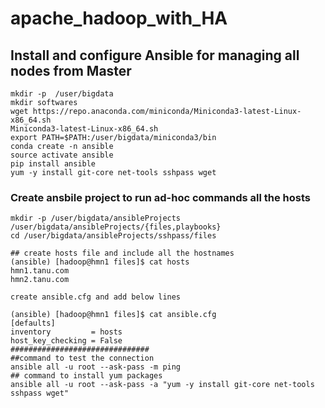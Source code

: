 # apache_hadoop_with_HA
## Install and configure Ansible for managing all nodes from Master
```
mkdir -p  /user/bigdata
mkdir softwares
wget https://repo.anaconda.com/miniconda/Miniconda3-latest-Linux-x86_64.sh
Miniconda3-latest-Linux-x86_64.sh
export PATH=$PATH:/user/bigdata/miniconda3/bin
conda create -n ansible
source activate ansible
pip install ansible
yum -y install git-core net-tools sshpass wget
```
### Create ansbile project to run ad-hoc commands all the hosts
```
mkdir -p /user/bigdata/ansibleProjects /user/bigdata/ansibleProjects/{files,playbooks}
cd /user/bigdata/ansibleProjects/sshpass/files

## create hosts file and include all the hostnames
(ansible) [hadoop@hmn1 files]$ cat hosts
hmn1.tanu.com
hmn2.tanu.com

create ansible.cfg and add below lines

(ansible) [hadoop@hmn1 files]$ cat ansible.cfg
[defaults]
inventory         = hosts
host_key_checking = False
###############################
##command to test the connection
ansible all -u root --ask-pass -m ping
## command to install yum packages
ansible all -u root --ask-pass -a "yum -y install git-core net-tools sshpass wget"
```


